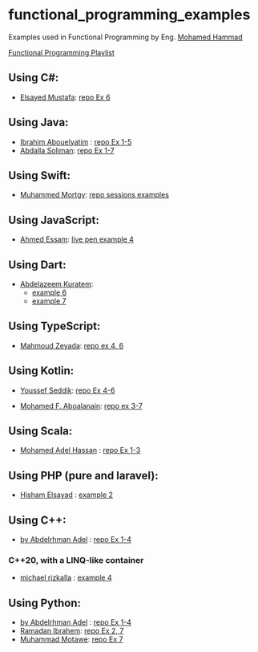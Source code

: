 # functional_programming_examples

Examples used in Functional Programming by Eng. [Mohamed Hammad](https://www.linkedin.com/in/mohamed-hammad-a720a622)

[Functional Programming Playlist](https://www.youtube.com/playlist?list=PLpbZuj8hP-I6F-Zj1Ay8nQ1rMnmFnlK2f)
## Using C#:
- [Elsayed Mustafa](https://www.linkedin.com/in/elsayed-mustafa-848502158/): [repo Ex 6](https://github.com/ElsayedMustafaM/FP)
## Using Java:
- [Ibrahim Abouelyatim](https://www.linkedin.com/in/ibrahim-abouelyatim-berkane-8aa54714b) : [repo Ex 1-5](https://github.com/Abouelyatim/Functional-Programming-101-Java)
- [Abdalla Soliman](https://www.linkedin.com/in/abdalla-soliman-6a9272153): [repo Ex 1-7](https://github.com/AbdallaSoliman/functionalprogramming)

## Using Swift:
- [Muhammed Mortgy](https://www.linkedin.com/in/mortgy): [repo sessions examples](https://github.com/Mortgy/Swift-FP)
## Using JavaScript:
- [Ahmed Essam](https://www.linkedin.com/in/ahmedessammohamed): [live pen example 4](https://codepen.io/starahmad6161/pen/mdRPPda?editors=1010)
## Using Dart:
- [Abdelazeem Kuratem](https://www.linkedin.com/in/abdelazeem-kuratem-41065a145):
  - [example 6](https://github.com/Abdelazeem777/FP_Lesson_6_Example)
  - [example 7](https://github.com/Abdelazeem777/FP_Lesson_7_Example_Dart)
## Using TypeScript:
- [Mahmoud Zeyada](https://www.linkedin.com/in/mahmoud-zeyada-818049109): [repo ex 4, 6](https://github.com/mahmoudzeyada/Functionl_programming)
## Using Kotlin:
- [Youssef Seddik](https://www.linkedin.com/in/youssef-seddik-316095142): [repo Ex 4-6](https://github.com/YussefSeddik/FunctionalProgrammig)

- [Mohamed F. Aboalanain](https://www.linkedin.com/in/mohamedfathidevo/): [repo ex 3-7](https://github.com/mohamedfathidevo/Functional_Programming)
## Using Scala:
- [Mohamed Adel Hassan](https://www.linkedin.com/in/mohamed-adel-hassan-312b8a167) : [repo Ex 1-3](https://github.com/MohamedAdelHsn/Scala-Functional-Programming)


## Using PHP (pure and laravel):
- [Hisham Elsayad](https://www.linkedin.com/in/hisham-elsayad-542049172) : [example 2](https://github.com/hsmfawaz/functional-programming-php)

## Using C++:
- [by Abdelrhman Adel](https://www.linkedin.com/in/abdelrhman-adel-9a5719139/) : [repo Ex 1-4](https://github.com/abdelrhman-adel-ahmed/Functional-Programming)
### C++20, with a LINQ-like container
- [michael rizkalla](https://www.linkedin.com/in/michaelrizkalla) : [example 4](https://github.com/MichaelRizkalla/LearningFP/tree/main/Cpp-FP/CalculateDiscountsOnOrders)
## Using Python:
- [by Abdelrhman Adel](https://www.linkedin.com/in/abdelrhman-adel-9a5719139/) : [repo Ex 1-4](https://github.com/abdelrhman-adel-ahmed/Functional-Programming)
- [Ramadan Ibrahem](https://www.linkedin.com/in/ramadanibrahem/): [repo Ex 2, 7](https://github.com/RamadanIbrahem98/functional-programming)
- [Muhammad Motawe](https://www.linkedin.com/in/muhammadmotawe): [repo Ex 7](https://github.com/MuhammadMotawe/FunctionalProgramming)
